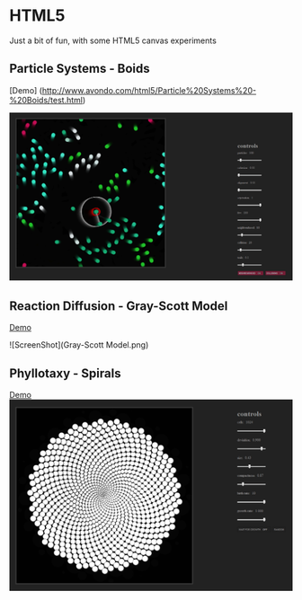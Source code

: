 HTML5
=====

Just a bit of fun, with some HTML5 canvas experiments


Particle Systems - Boids
--------------
[Demo] (http://www.avondo.com/html5/Particle%20Systems%20-%20Boids/test.html)

![ScreenShot](Boids.png)

Reaction Diffusion - Gray-Scott Model
--------------
[Demo](http://www.avondo.com/html5/Reaction%20Diffusion%20-%20Gray-Scott%20Model/test.html)

![ScreenShot](Gray-Scott Model.png)

Phyllotaxy - Spirals
--------------
[Demo](http://www.avondo.com/html5/Phyllotaxy%20-%20Spirals/test.html)
![ScreenShot](Phyllotaxy.png)

